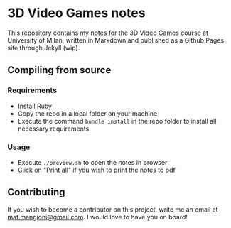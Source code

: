 # 3D Video Games notes

This repository contains my notes for the 3D Video Games course at University of Milan, written in Markdown and published as a Github Pages site through Jekyll (wip).

## Compiling from source

### Requirements

- Install [Ruby](https://www.ruby-lang.org/en/downloads/)
- Copy the repo in a local folder on your machine
- Execute the command `bundle install` in the repo folder to install all necessary requirements

### Usage

- Execute `./preview.sh` to open the notes in browser
- Click on "Print all" if you wish to print the notes to pdf

## Contributing

If you wish to become a contributor on this project, write me an email at [mat.mangioni@gmail.com](mailto:mat.mangioni@gmail.com).
I would love to have you on board!
